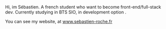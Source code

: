 

Hi, im Sébastien.
A french student who want to become front-end/full-stack dev. 
Currently studying in BTS SIO, in development option . 

You can see my website, at www.sebastien-roche.fr
